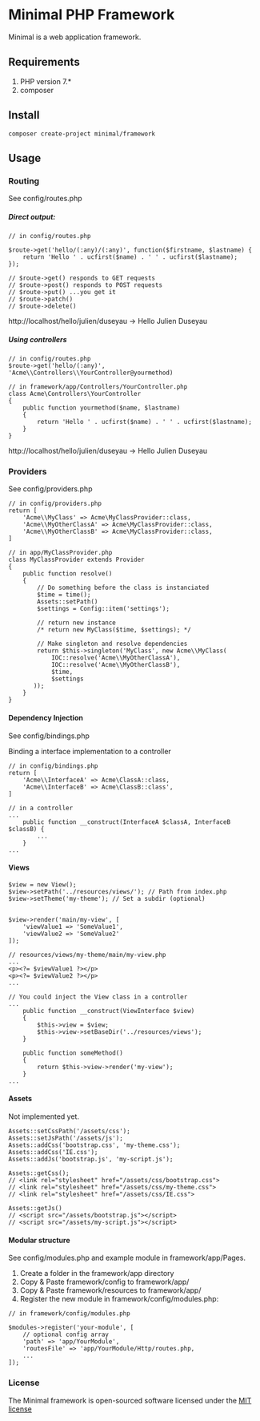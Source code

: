 # Minimal PHP Framework

Minimal is a web application framework.

## Requirements

1. PHP version 7.*
2. composer

## Install
```
composer create-project minimal/framework
```

## Usage

### Routing
See config/routes.php

##### Direct output:
```
// in config/routes.php

$route->get('hello/(:any)/(:any)', function($firstname, $lastname) {
	return 'Hello ' . ucfirst($name) . ' ' . ucfirst($lastname);
});

// $route->get() responds to GET requests
// $route->post() responds to POST requests
// $route->put() ...you get it
// $route->patch()
// $route->delete()
```
http://localhost/hello/julien/duseyau
-> Hello Julien Duseyau

##### Using controllers
```
// in config/routes.php 
$route->get('hello/(:any)', 'Acme\\Controllers\\YourController@yourmethod)

// in framework/app/Controllers/YourController.php
class Acme\Controllers\YourController
{
	public function yourmethod($name, $lastname)
	{
		return 'Hello ' . ucfirst($name) . ' ' . ucfirst($lastname);
	}
}
```
http://localhost/hello/julien/duseyau
-> Hello Julien Duseyau


### Providers
See config/providers.php

```
// in config/providers.php
return [
	'Acme\\MyClass' => Acme\MyClassProvider::class, 
	'Acme\\MyOtherClassA' => Acme\MyClassProvider::class, 
	'Acme\\MyOtherClassB' => Acme\MyClassProvider::class, 
]

// in app/MyClassProvider.php
class MyClassProvider extends Provider
{
	public function resolve()
	{
		// Do something before the class is instanciated
		$time = time();
		Assets::setPath()
		$settings = Config::item('settings');
		
		// return new instance
		/* return new MyClass($time, $settings); */ 
		
		// Make singleton and resolve dependencies
		return $this->singleton('MyClass', new Acme\\MyClass(
			IOC::resolve('Acme\\MyOtherClassA'),
			IOC::resolve('Acme\\MyOtherClassB'),
			$time,
			$settings
	   ));
	}
}
```

#### Dependency Injection
See config/bindings.php

Binding a interface implementation to a controller
```
// in config/bindings.php
return [
	'Acme\\InterfaceA' => Acme\ClassA::class,
	'Acme\\InterfaceB' => Acme\ClassB::class',
]

// in a controller
...
	public function __construct(InterfaceA $classA, InterfaceB $classB) {
		...
	}
...
```

#### Views
```
$view = new View();
$view->setPath('../resources/views/'); // Path from index.php
$view->setTheme('my-theme'); // Set a subdir (optional)


$view->render('main/my-view', [
	'viewValue1 => 'SomeValue1',
	'viewValue2 => 'SomeValue2'
]);

// resources/views/my-theme/main/my-view.php
...
<p><?= $viewValue1 ?></p>
<p><?= $viewValue2 ?></p>
...
```
```
// You could inject the View class in a controller
...
	public function __construct(ViewInterface $view)
	{
		$this->view = $view;		
		$this->view->setBaseDir('../resources/views');
	}

	public function someMethod()
	{
		return $this->view->render('my-view');
	}
...
```
#### Assets
Not implemented yet.

```
Assets::setCssPath('/assets/css');
Assets::setJsPath('/assets/js');
Assets::addCss('bootstrap.css', 'my-theme.css');
Assets::addCss('IE.css');
Assets::addJs('bootstrap.js', 'my-script.js');

Assets::getCss();
// <link rel="stylesheet" href="/assets/css/bootstrap.css">
// <link rel="stylesheet" href="/assets/css/my-theme.css">
// <link rel="stylesheet" href="/assets/css/IE.css">

Assets::getJs()
// <script src="/assets/bootstrap.js"></script>
// <script src="/assets/my-script.js"></script>
```

#### Modular structure
See config/modules.php and example module in framework/app/Pages.

1. Create a folder <your-module> in the framework/app directory 
2. Copy & Paste framework/config to framework/app/<your-module>
3. Copy & Paste framework/resources to framework/app/<your-module>
4. Register the new module in framework/config/modules.php: 


```
// in framework/config/modules.php

$modules->register('your-module', [
	// optional config array
	'path' => 'app/YourModule',
	'routesFile' => 'app/YourModule/Http/routes.php,
	...
]);
```

### License

The Minimal framework is open-sourced software licensed under the [MIT license](http://opensource.org/licenses/MIT)